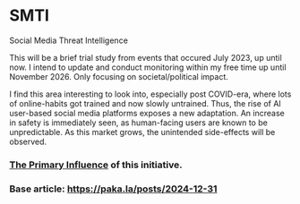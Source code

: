 # SMTI
Social Media Threat Intelligence

This will be a brief trial study from events that occured July 2023, up until now. I intend to update and conduct monitoring within my free time up until November 2026. Only focusing on societal/political impact.

I find this area interesting to look into, especially post COVID-era, where lots of online-habits got trained and now slowly untrained. Thus, the rise of AI user-based social media platforms exposes a new adaptation. An increase in safety is immediately seen, as human-facing users are known to be unpredictable. As this market grows, the unintended side-effects will be observed.

### [The Primary Influence](https://github.com/riteshpakala/SMTI/blob/main/campaigns/ai-interactions/first-contact.md) of this initiative.

### Base article: https://paka.la/posts/2024-12-31